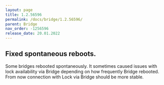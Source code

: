 ```yaml
---
layout: page
title: 1.2.56596
permalink: /docs/bridge/1.2.56596/
parent: Bridge
nav_order: -1256596
release_date: 20.01.2022
---
```


## Fixed spontaneous reboots.

Some bridges rebooted spontaneously. It sometimes caused issues with lock availability via Bridge depending on how frequently Bridge rebooted.\
From now connection with Lock via Bridge should be more stable. 
